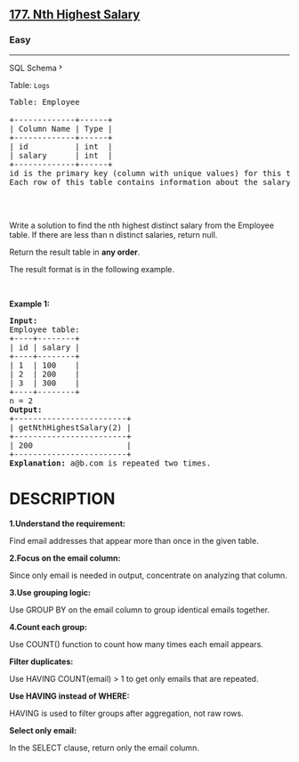 <h2><a href="https://leetcode.com/problems/nth-highest-salary">177. Nth Highest Salary</a></h2><h3>Easy</h3><hr><div class="sql-schema-wrapper__3VBi"><a class="sql-schema-link__3cEg">SQL Schema<svg viewBox="0 0 24 24" width="1em" height="1em" class="icon__1Md2"><path fill-rule="evenodd" d="M10 6L8.59 7.41 13.17 12l-4.58 4.59L10 18l6-6z"></path></svg></a></div><div><p>Table: <code>Logs</code></p>

<pre>Table: Employee

+-------------+------+
| Column Name | Type |
+-------------+------+
| id          | int  |
| salary      | int  |
+-------------+------+
id is the primary key (column with unique values) for this table.
Each row of this table contains information about the salary of an employee.
 
</pre>

<p>&nbsp;</p>

<p>Write a solution to find the nth highest distinct salary from the Employee table. If there are less than n distinct salaries, return null.</p>

<p>Return the result table in <strong>any order</strong>.</p>

<p>The&nbsp;result format is in the following example.</p>

<p>&nbsp;</p>
<p><strong class="example">Example 1:</strong></p>

<pre><strong>Input:</strong> 
Employee table:
+----+--------+
| id | salary |
+----+--------+
| 1  | 100    |
| 2  | 200    |
| 3  | 300    |
+----+--------+
n = 2
<strong>Output:</strong> 
+------------------------+
| getNthHighestSalary(2) |
+------------------------+
| 200                    |
+------------------------+
<strong>Explanation:</strong> a@b.com is repeated two times.
</pre>
<h1>DESCRIPTION</h1>
<strong>1.Understand the requirement:</strong>
<p>Find email addresses that appear more than once in the given table.</p>

<strong>2.Focus on the email column:</strong>
<p>Since only email is needed in output, concentrate on analyzing that column.</p>

<strong>3.Use grouping logic:</strong>
<p>Use GROUP BY on the email column to group identical emails together.</p>

<strong>4.Count each group:</strong>
<p>Use COUNT() function to count how many times each email appears.</p>

<strong>Filter duplicates:</strong>
<p>Use HAVING COUNT(email) > 1 to get only emails that are repeated.</p>
<strong>Use HAVING instead of WHERE:</strong>
<p>HAVING is used to filter groups after aggregation, not raw rows.</p>

<strong>Select only email:</strong>
<p>In the SELECT clause, return only the email column.</p>

</div>